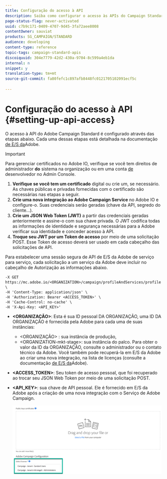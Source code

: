 ```yaml
---
title: Configuração do acesso à API
description: Saiba como configurar o acesso às APIs do Campaign Standard.
page-status-flag: never-activated
uuid: c7b9c171-0409-4707-9d45-3fa72aee8008
contentOwner: sauviat
products: SG_CAMPAIGN/STANDARD
audience: developing
content-type: reference
topic-tags: campaign-standard-apis
discoiquuid: 304e7779-42d2-430a-9704-8c599a4eb1da
internal: n
snippet: y
translation-type: tm+mt
source-git-commit: fa80fefc1c897afb8448fc0121705102091ecf5c

---
```



# Configuração do acesso à API {#setting-up-api-access}

O acesso à API do Adobe Campaign Standard é configurado através das etapas abaixo. Cada uma dessas etapas está detalhada na documentação [de E/S da](https://www.adobe.io/authentication/auth-methods.html#!AdobeDocs/adobeio-auth/master/AuthenticationOverview/ServiceAccountIntegration.md)Adobe.

>[!IMPORTANT]
>
>Para gerenciar certificados no Adobe IO, verifique se você tem direitos de administrador <b>do</b> sistema na organização ou em uma conta [de](https://helpx.adobe.com/enterprise/using/manage-developers.html)</a> desenvolvedor no Admin Console.

1. **Verifique se você tem um certificado** digital ou crie um, se necessário. As chaves públicas e privadas fornecidas com o certificado são necessárias nas etapas a seguir.
1. **Crie uma nova integração ao Adobe Campaign Service** no Adobe IO e configure-o. Suas credenciais serão geradas (chave da API, segredo do cliente...).
1. **Crie um JSON Web Token (JWT)** a partir das credenciais geradas anteriormente e assine-o com sua chave privada. O JWT codifica todas as informações de identidade e segurança necessárias para a Adobe verificar sua identidade e conceder acesso à API.
1. **Troque seu JWT por um Token de acesso** por meio de uma solicitação POST. Esse Token de acesso deverá ser usado em cada cabeçalho das solicitações de API.

Para estabelecer uma sessão segura de API de E/S da Adobe de serviço para serviço, cada solicitação a um serviço da Adobe deve incluir no cabeçalho de Autorização as informações abaixo.

```
-X GET https://mc.adobe.io/<ORGANIZATION>/campaign/profileAndServices/profile \
-H 'Content-Type: application/json' \
-H 'Authorization: Bearer <ACCESS_TOKEN>' \
-H 'Cache-Control: no-cache' \
-H 'X-Api-Key: <API_KEY>'
```

* **&lt;ORGANIZAÇÃO>**: Esta é sua ID pessoal DA ORGANIZAÇÃO, uma ID DA ORGANIZAÇÃO é fornecida pela Adobe para cada uma de suas instâncias:

   * &lt;ORGANIZAÇÃO> : sua instância de produção,
   * &lt;ORGANIZATION-mkt-stage>: sua instância do palco.
   Para obter o valor da ID da ORGANIZAÇÃO, consulte o administrador ou o contato técnico da Adobe. Você também pode recuperá-la em E/S da Adobe ao criar uma nova integração, na lista de licenças (consulte a documentação <a href="https://www.adobe.io/authentication.html">de E/S da</a>Adobe).

* **&lt;ACCESS_TOKEN>**: Seu token de acesso pessoal, que foi recuperado ao trocar seu JSON Web Token por meio de uma solicitação POST.

* **&lt;API_KEY>**: sua chave de API pessoal. Ele é fornecido em E/S da Adobe após a criação de uma nova integração com o Serviço de Adobe Campaign.

   ![texto alternativo](assets/tenant.png)
